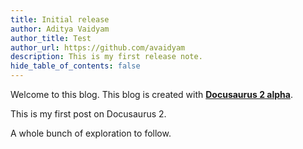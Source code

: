 ```yaml
---
title: Initial release
author: Aditya Vaidyam
author_title: Test
author_url: https://github.com/avaidyam
description: This is my first release note.
hide_table_of_contents: false
---
```

Welcome to this blog. This blog is created with [**Docusaurus 2 alpha**](https://v2.docusaurus.io/).

<!--truncate-->

This is my first post on Docusaurus 2.

A whole bunch of exploration to follow.
